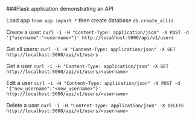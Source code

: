 ###Flask application demonstrating an API

Load app
`from app import *`
then create database
`db.create_all()`

Create a user:
```curl -i -H "Content-Type: application/json" -X POST -d '{"username":"<username>"}' http://localhost:5000/api/v1/users```


Get all users:
```curl -i -H "Content-Type: application/json" -X GET http://localhost:5000/api/v1/users```

Get a user
```curl -i -H "Content-Type: application/json" -X GET http://localhost:5000/api/v1/users/<username>```

Edit a user
```curl -i -H "Content-Type: application/json" -X POST -d '{"new_username":"<new_username>"}' http://localhost:5000/api/v1/users/<username>```

Delete a user
```curl -i -H "Content-Type: application/json" -X DELETE http://localhost:5000/api/v1/users/<username>```